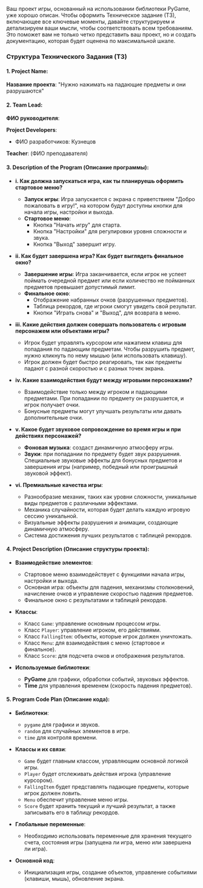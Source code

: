 Ваш проект игры, основанный на использовании библиотеки PyGame, уже хорошо описан. Чтобы оформить Техническое задание (ТЗ), включающее все ключевые моменты, давайте структурируем и детализируем ваши мысли, чтобы соответствовать всем требованиям. Это поможет вам не только четко представить ваш проект, но и создать документацию, которая будет оценена по максимальной шкале.

### Структура Технического Задания (ТЗ)

#### 1. **Project Name**: 
   **Название проекта**: "Нужно нажимать на падающие предметы и они разрушаются"

#### 2. **Team Lead**:
   **ФИО руководителя**: 

   **Project Developers**:
   - ФИО разработчиков: Кузнецов

   **Teacher**: (ФИО преподавателя)

#### 3. **Description of the Program** (Описание программы):

- **i. Как должна запускаться игра, как ты планируешь оформить стартовое меню?**
   - **Запуск игры**: Игра запускается с экрана с приветствием "Добро пожаловать в игру!", на котором будут доступны кнопки для начала игры, настройки и выхода.
   - **Стартовое меню**: 
     - Кнопка "Начать игру" для старта.
     - Кнопка "Настройки" для регулировки уровня сложности и звука.
     - Кнопка "Выход" завершит игру.

- **ii. Как будет завершена игра? Как будет выглядеть финальное окно?**
   - **Завершение игры**: Игра заканчивается, если игрок не успеет поймать очередной предмет или если количество не пойманных предметов превышает допустимый лимит.
   - **Финальное окно**:
     - Отображение набранных очков (разрушенных предметов).
     - Таблица рекордов, где игроки смогут увидеть свой результат.
     - Кнопки "Играть снова" и "Выход", для возврата в меню.

- **iii. Какие действия должен совершать пользователь с игровым персонажем или объектами игры?**
   - Игрок будет управлять курсором или нажатием клавиш для попадания по падающим предметам. Чтобы разрушить предмет, нужно кликнуть по нему мышью (или использовать клавишу).
   - Игрок должен будет быстро реагировать, так как предметы падают с разной скоростью и с разных точек экрана.

- **iv. Какие взаимодействия будут между игровыми персонажами?**
   - Взаимодействие только между игроком и падающими предметами. При попадании по предмету он разрушается, и игрок получает очки.
   - Бонусные предметы могут улучшать результаты или давать дополнительные очки.

- **v. Какое будет звуковое сопровождение во время игры и при действиях персонажей?**
   - **Фоновая музыка**: создаст динамичную атмосферу игры.
   - **Звуки**: при попадании по предмету будет звук разрушения. Специальные звуковые эффекты для бонусных предметов и завершения игры (например, победный или проигрышный звуковой эффект).

- **vi. Премиальные качества игры**:
   - Разнообразие механик, таких как уровни сложности, уникальные виды предметов с различными эффектами.
   - Механика случайности, которая будет делать каждую игровую сессию уникальной.
   - Визуальные эффекты разрушения и анимации, создающие динамичную атмосферу.
   - Система достижения лучших результатов с таблицей рекордов.

#### 4. **Project Description** (Описание структуры проекта):

- **Взаимодействие элементов**: 
   - Стартовое меню взаимодействует с функциями начала игры, настройки и выхода.
   - Основная игра: объекты для падения, механизмы столкновений, начисление очков и управление скоростью падения предметов.
   - Финальное окно с результатами и таблицей рекордов.

- **Классы**: 
   - Класс `Game`: управление основным процессом игры.
   - Класс `Player`: управление игроком, его действиями.
   - Класс `FallingItem`: объекты, которые игрок должен уничтожать.
   - Класс `Menu`: для взаимодействия с меню (стартовое и финальное).
   - Класс `Score`: для подсчета очков и отображения результатов.

- **Используемые библиотеки**:
   - **PyGame** для графики, обработки событий, звуковых эффектов.
   - **Time** для управления временем (скорость падения предметов).

#### 5. **Program Code Plan** (Описание кода):

- **Библиотеки**: 
   - `pygame` для графики и звуков.
   - `random` для случайных элементов в игре.
   - `time` для контроля времени.

- **Классы и их связи**:
   - `Game` будет главным классом, управляющим основной логикой игры.
   - `Player` будет отслеживать действия игрока (управление курсором).
   - `FallingItem` будет представлять падающие предметы, которые игрок должен ловить.
   - `Menu` обеспечит управление меню игры.
   - `Score` будет хранить текущий и лучший результат, а также записывать его в таблицу рекордов.

- **Глобальные переменные**:
   - Необходимо использовать переменные для хранения текущего счета, состояния игры (запущена ли игра, меню или завершена ли игра).

- **Основной код**:
   - Инициализация игры, создание объектов, управление событиями (клавиши, мышь), обновление экрана.
